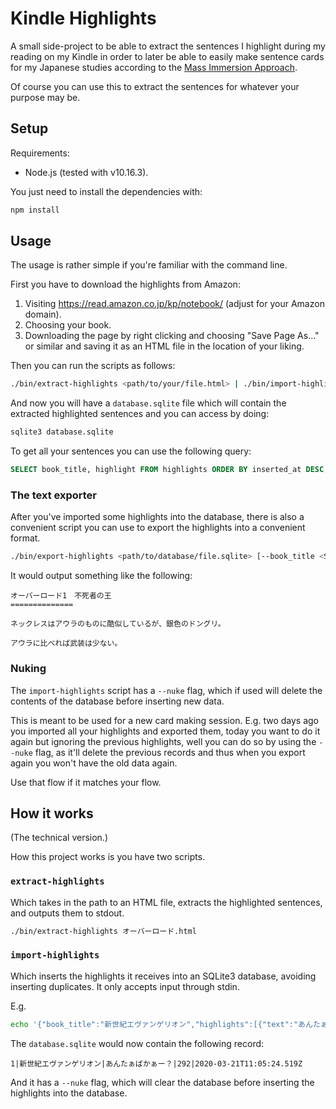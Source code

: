 # Kindle Highlights

A small side-project to be able to extract the sentences I highlight during my
reading on my Kindle in order to later be able to easily make sentence cards for
my Japanese studies according to the [Mass Immersion Approach][mia].

[mia]: https://massimmersionapproach.com

Of course you can use this to extract the sentences for whatever your purpose
may be.

## Setup

Requirements:

- Node.js (tested with v10.16.3).

You just need to install the dependencies with:

```sh
npm install
```

## Usage

The usage is rather simple if you're familiar with the command line.

First you have to download the highlights from Amazon:

1. Visiting https://read.amazon.co.jp/kp/notebook/ (adjust for your Amazon
    domain).
2. Choosing your book.
3. Downloading the page by right clicking and choosing "Save Page As..." or
    similar and saving it as an HTML file in the location of your liking.

Then you can run the scripts as follows:

```sh
./bin/extract-highlights <path/to/your/file.html> | ./bin/import-highlights
```

And now you will have a `database.sqlite` file which will contain the extracted
highlighted sentences and you can access by doing:

```sh
sqlite3 database.sqlite
```

To get all your sentences you can use the following query:

```sql
SELECT book_title, highlight FROM highlights ORDER BY inserted_at DESC, location ASC;
```

### The text exporter

After you've imported some highlights into the database, there is also a
convenient script you can use to export the highlights into a convenient format.

```sh
./bin/export-highlights <path/to/database/file.sqlite> [--book_title <SQL LIKE statement>]
```

It would output something like the following:

```
オーバーロード1　不死者の王
==============

ネックレスはアウラのものに酷似しているが、銀色のドングリ。

アウラに比べれば武装は少ない。
```

### Nuking

The `import-highlights` script has a `--nuke` flag, which if used will delete the
contents of the database before inserting new data.

This is meant to be used for a new card making session.  E.g. two days ago you
imported all your highlights and exported them, today you want to do it again
but ignoring the previous highlights, well you can do so by using the `--nuke`
flag, as it'll delete the previous records and thus when you export again you
won't have the old data again.

Use that flow if it matches your flow.

## How it works

(The technical version.)

How this project works is you have two scripts.

### `extract-highlights`

Which takes in the path to an HTML file, extracts the highlighted sentences,
and outputs them to stdout.

```sh
./bin/extract-highlights オーバーロード.html
```

### `import-highlights`

Which inserts the highlights it receives into an SQLite3 database, avoiding
inserting duplicates.  It only accepts input through stdin.

E.g.

```sh
echo '{"book_title":"新世紀エヴァンゲリオン","highlights":[{"text":"あんたぁばかぁー？","location":"292"]}' | ./bin/import-highlights
```

The `database.sqlite` would now contain the following record:

```
1|新世紀エヴァンゲリオン|あんたぁばかぁー？|292|2020-03-21T11:05:24.519Z
```

And it has a `--nuke` flag, which will clear the database before inserting the
highlights into the database.
